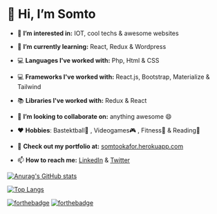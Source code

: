 # 👋 Hi, I’m Somto

- 👀 **I’m interested in:** IOT, cool techs & awesome websites

- 🌱 **I’m currently learning:** React, Redux & Wordpress
- 💻 **Languages I've worked with:** Php, Html & CSS
- 💻 **Frameworks I've worked with:** React.js, Bootstrap, Materialize & Tailwind
- 📚 **Libraries I've worked with:** Redux & React
- 💞️ **I’m looking to collaborate on:** anything awesome 😄
- ♥️ **Hobbies**: Bastektball🏀 , Videogames🎮 , Fitness🏃 & Reading🎒
- 💼 **Check out my portfolio at:** [somtookafor.herokuapp.com](somtookafor.herokuapp.com)
- 📫 **How to reach me:** [LinkedIn](https://www.linkedin.com/in/somtochukwu-okafor-3b04561a6/) & [Twitter](https://www.twitter.com/somtookafor_)

[![Anurag's GitHub stats](https://github-readme-stats.vercel.app/api?username=wavist&theme=dark&show_icons=true
)](https://github.com/anuraghazra/github-readme-stats)

[![Top Langs](https://github-readme-stats.vercel.app/api/top-langs/?username=wavist&layout=compact)](https://github.com/anuraghazra/github-readme-stats)

[![forthebadge](https://forthebadge.com/images/badges/open-source.svg)](https://forthebadge.com)
[![forthebadge](https://forthebadge.com/images/badges/for-robots.svg)](https://forthebadge.com)

<!---
Wavist/Wavist is a ✨ special ✨ repository because its `README.md` (this file) appears on your GitHub profile.
You can click the Preview link to take a look at your changes.
--->
